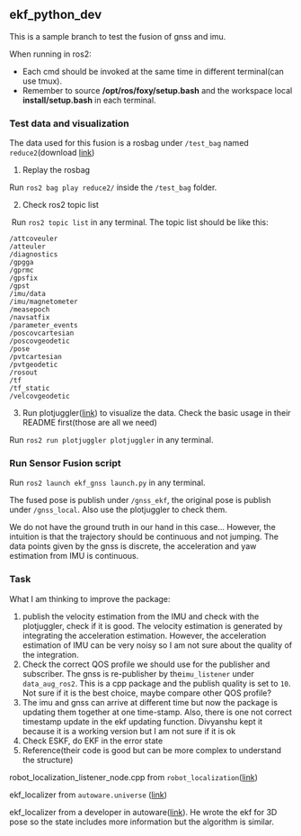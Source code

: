 ## ekf_python_dev

This is a sample branch to test the fusion of gnss and imu. 

When running in ros2:

- Each cmd should be invoked at the same time in different terminal(can use tmux).
- Remember to source **/opt/ros/foxy/setup.bash** and the workspace local **install/setup.bash** in each terminal.

### Test data and visualization

The data used for this fusion is a rosbag under `/test_bag` named `reduce2`(download [link](https://drive.google.com/drive/folders/1-yJjqYQzUi5mIfuDqV-4rB7B5WkquT6s?usp=share_link))

1.  Replay the rosbag

   Run `ros2 bag play reduce2/` inside the `/test_bag` folder.

2. Check ros2 topic list 

​		Run `ros2 topic list`  in any terminal. The topic list should be like this:

```
/attcoveuler
/atteuler
/diagnostics
/gpgga
/gprmc
/gpsfix
/gpst
/imu/data
/imu/magnetometer
/measepoch
/navsatfix
/parameter_events
/poscovcartesian
/poscovgeodetic
/pose
/pvtcartesian
/pvtgeodetic
/rosout
/tf
/tf_static
/velcovgeodetic
```

3. Run plotjuggler([link](https://github.com/facontidavide/PlotJuggler)) to visualize the data. Check the basic usage in their README first(those are all we need)

Run `ros2 run plotjuggler plotjuggler` in any terminal.



### Run Sensor Fusion script

Run `ros2 launch ekf_gnss launch.py` in any terminal.

The fused pose is publish under `/gnss_ekf`, the original pose is publish under `/gnss_local`. Also use the plotjuggler to check them.

We do not have the ground truth in our hand in this case... However, the intuition is that the trajectory should be continuous and not jumping. The data points given by the gnss is discrete, the acceleration and yaw estimation from IMU is continuous.



### Task

What I am thinking to improve the package:

1. publish the velocity estimation from the IMU and check with the plotjuggler, check if it is good. The velocity estimation is generated by integrating the acceleration estimation. However, the acceleration estimation of IMU can be very noisy so I am not sure about the quality of the integration. 
2. Check the correct QOS profile we should use for the publisher and subscriber. The gnss is re-publisher by the`imu_listener` under `data_aug_ros2`. This is a cpp package and the publish quality is set to `10`. Not sure if it is the best choice, maybe compare other QOS profile?
3. The imu and gnss can arrive at different time but now the package is updating them together at one time-stamp. Also, there is one not correct timestamp update in the ekf updating function. Divyanshu kept it because it is a working version but I am not sure if it is ok
4. Check ESKF, do EKF in the error state
5. Reference(their code is good but can be more complex to understand the structure)

robot_localization_listener_node.cpp from `robot_localization`([link](https://github.com/cra-ros-pkg/robot_localization))

ekf_localizer from `autoware.universe` ([link](https://github.com/autowarefoundation/autoware.universe/tree/main/localization/ekf_localizer))

ekf_localizer from a developer in autoware([link](https://github.com/rsasaki0109/kalman_filter_localization)). He wrote the ekf for 3D pose so the state includes more information but the algorithm is similar.
